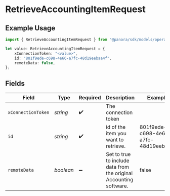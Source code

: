 # RetrieveAccountingItemRequest

## Example Usage

```typescript
import { RetrieveAccountingItemRequest } from "@panora/sdk/models/operations";

let value: RetrieveAccountingItemRequest = {
    xConnectionToken: "<value>",
    id: "801f9ede-c698-4e66-a7fc-48d19eebaa4f",
    remoteData: false,
};
```

## Fields

| Field                                                              | Type                                                               | Required                                                           | Description                                                        | Example                                                            |
| ------------------------------------------------------------------ | ------------------------------------------------------------------ | ------------------------------------------------------------------ | ------------------------------------------------------------------ | ------------------------------------------------------------------ |
| `xConnectionToken`                                                 | *string*                                                           | :heavy_check_mark:                                                 | The connection token                                               |                                                                    |
| `id`                                                               | *string*                                                           | :heavy_check_mark:                                                 | id of the item you want to retrieve.                               | 801f9ede-c698-4e66-a7fc-48d19eebaa4f                               |
| `remoteData`                                                       | *boolean*                                                          | :heavy_minus_sign:                                                 | Set to true to include data from the original Accounting software. | false                                                              |